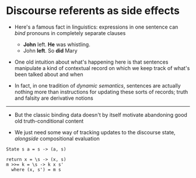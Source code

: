 # Discourse referents as side effects

* Here's a famous fact in linguistics: expressions in one sentence can *bind*
  pronouns in completely separate clauses

  * **John** left. **He** was whistling.
  * John **left**. So **did** Mary


* One old intuition about what's happening here is that sentences manipulate a
  kind of contextual record on which we keep track of what's been talked about
  and when

* In fact, in one tradition of *dynamic semantics*, sentences are actually
  nothing more than instructions for updating these sorts of records; truth and
  falsity are derivative notions


---


* But the classic binding data doesn't by itself motivate abandoning good old
  truth-conditional content

* We just need some way of tracking updates to the discourse state, *alongside*
  compositional evaluation

```
State s a = s -> (a, s)

return x = \s -> (x, s)
m >>= k = \s -> k x s'
  where (x, s') = m s
```
